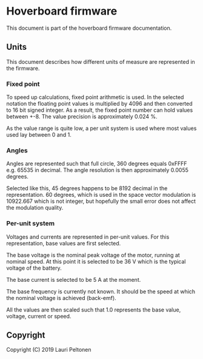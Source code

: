 # Hoverboard firmware
This document is part of the hoverboard firmware documentation.

## Units
This document describes how different units of measure are represented in the firmware.

### Fixed point
To speed up calculations, fixed point arithmetic is used. In the selected notation the floating 
point values is multiplied by 4096 and then converted to 16 bit signed integer. As a result, the 
fixed point number can hold values between +-8. The value precision is approximately 0.024 %.

As the value range is quite low, a per unit system is used where most values used lay between 0 and 1.

### Angles
Angles are represented such that full circle, 360 degrees equals 0xFFFF e.g. 65535 in decimal.
The angle resolution is then approximately 0.0055 degrees.

Selected like this, 45 degrees happens to be 8192 decimal in the representation. 60 degrees, 
which is used in the space vector modulation is 10922.667 which is not integer, but hopefully the 
small error does not affect the modulation quality.

### Per-unit system
Voltages and currents are represented in per-unit values. For this representation, base values are 
first selected.

The base voltage is the nominal peak voltage of the motor, running at nominal speed. At this point 
it is selected to be 36 V which is the typical voltage of the battery.

The base current is selected to be 5 A at the moment.

The base frequency is currently not known. It should be the speed at which the nominal voltage is 
achieved (back-emf).

All the values are then scaled such that 1.0 represents the base value, voltage, current or speed.


## Copyright
Copyright (C) 2019 Lauri Peltonen
